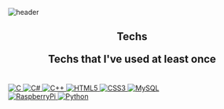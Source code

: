 ![header](https://capsule-render.vercel.app/api?type=waving&color=auto&height=300&section=header&text=P.SangHyun%20&fontSize=50&animation=fadeIn&fontAlignY=38)
<h2 align = "center"> Techs 
<p align='center'> Techs that I've used at least once </p>
</h2>
   <br>
    <a href="https://github.com/vustkdgus/StudyC">
    <img alt="C" src ="https://img.shields.io/badge/C-A8B9CC.svg?&style=for-the-badge&logo=C&logoColor=white"/>
  </a>
  <a href=#MovieFinder>
    <img alt="C#" src ="https://img.shields.io/badge/CSharp-239120.svg?&style=for-the-badge&logo=CSharp&logoColor=white"/>
  </a>
   <a href=#WinformBasic>
    <img alt="C++" src ="https://img.shields.io/badge/C++-00599C.svg?&style=for-the-badge&logo=C++&logoColor=white"/>
  </a>
  <a href=#WPF1>
    <img alt="HTML5" src ="https://img.shields.io/badge/HTML5-E34F26.svg?&style=for-the-badge&logo=HTML5&logoColor=white"/>
  </a>
   <a href=#WPF1>
    <img alt="CSS3" src ="https://img.shields.io/badge/CSS3-1572B6.svg?&style=for-the-badge&logo=CSS3&logoColor=white"/>
  </a>
   <a href=#WPF1>
    <img alt="MySQL" src ="https://img.shields.io/badge/MySQL-4479A1.svg?&style=for-the-badge&logo=MySQL&logoColor=white"/>
  </a>
   <br>
   <a href=#WPF1>
    <img alt="RaspberryPi" src ="https://img.shields.io/badge/RaspberryPi-A22846.svg?&style=for-the-badge&logo=RaspberryPi&logoColor=white"/>
  </a>
   <a href=#WPF1> 
      <img alt="Python" src ="https://img.shields.io/badge/Python-3776AB.svg?&style=for-the-badge&logo=Python&logoColor=white"/>
   </a>
</p>
<br>
<br>
